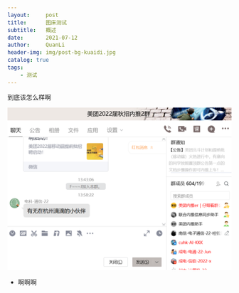 ```yaml
---
layout:     post
title:      图床测试
subtitle:   概述
date:       2021-07-12
author:     QuanLi
header-img: img/post-bg-kuaidi.jpg
catalog: true
tags:
    - 测试
---
```


到底该怎么样啊

![](images/hBjJHQ8WVDReLcl.png)

- 啊啊啊

